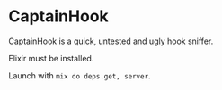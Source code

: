 # CaptainHook

CaptainHook is a quick, untested and ugly hook sniffer.

Elixir must be installed.

Launch with `mix do deps.get, server`.
